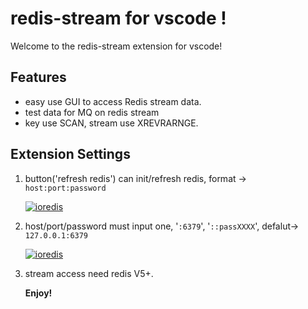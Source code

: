 # redis-stream for vscode !

Welcome to the redis-stream extension for vscode!

## Features

- easy use GUI to access Redis stream data.
- test data for MQ on redis stream
- key use SCAN, stream use XREVRARNGE.

## Extension Settings

1. button('refresh redis') can init/refresh redis, format -> `host:port:password`

   [![ioredis](https://www.bosstg.cn/assets/img/redis-stream-6.JPG)](https://github.com/runzx/redis-stream-vscode)

2. host/port/password must input one, '`:6379`', '`::passXXXX`', defalut-> `127.0.0.1:6379`

   [![ioredis](https://www.bosstg.cn/assets/img/redis-stream-3.JPG)](https://github.com/runzx/redis-stream-vscode)

3. stream access need redis V5+.

   **Enjoy!**
